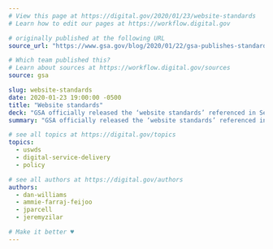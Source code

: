 ```yaml
---
# View this page at https://digital.gov/2020/01/23/website-standards
# Learn how to edit our pages at https://workflow.digital.gov

# originally published at the following URL
source_url: "https://www.gsa.gov/blog/2020/01/22/gsa-publishes-standards-for-building-federal-websites-and-digital-services"

# Which team published this?
# Learn about sources at https://workflow.digital.gov/sources
source: gsa

slug: website-standards
date: 2020-01-23 19:00:00 -0500
title: "Website standards"
deck: "GSA officially released the ‘website standards’ referenced in Section 3(e) of 21st Century IDEA. **The U.S. Web Design System (USWDS) is key to new website standards.**"
summary: "GSA officially released the ‘website standards’ referenced in Section 3(e) of 21st Century IDEA. **The U.S. Web Design System (USWDS) is key to new website standards.**"

# see all topics at https://digital.gov/topics
topics:
  - uswds
  - digital-service-delivery
  - policy

# see all authors at https://digital.gov/authors
authors:
  - dan-williams
  - ammie-farraj-feijoo
  - jparcell
  - jeremyzilar

# Make it better ♥
---
```

